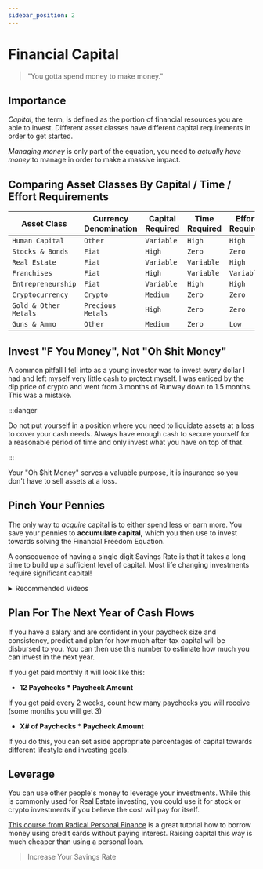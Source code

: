 ```yaml
---
sidebar_position: 2
---
```


# Financial Capital

>"You gotta spend money to make money."

## Importance

*Capital*, the term, is defined as the portion of financial resources you are able to invest. Different asset classes have different capital requirements in order to get started.

*Managing money* is only part of the equation, you need to *actually have money* to manage in order to make a massive impact.

## Comparing Asset Classes By Capital / Time / Effort Requirements

<APITable>

| Asset Class | Currency Denomination | Capital Required | Time Required | Effort Required | Potential Upside? |
| --- | --- | --- | --- | --- | --- |
| `Human Capital` | `Other` | `Variable` | `High` | `High `| `Infinite` |
| `Stocks & Bonds` | `Fiat` | `High` | `Zero` | `Zero `| `Low` |
| `Real Estate` | `Fiat` | `Variable` | `Variable` | `High ` | `Medium/High` |
| `Franchises` | `Fiat` | `High` | `Variable` | `Variable` | `Medium` |
| `Entrepreneurship` | `Fiat` | `Variable` | `High` | `High` | `Infinite` |
| `Cryptocurrency` | `Crypto` | `Medium` | `Zero` | `Zero` | `High` |
| `Gold & Other Metals` | `Precious Metals` | `High` | `Zero` | `Zero` | `Medium/Low` |
| `Guns & Ammo` | `Other` | `Medium` | `Zero` | `Low` | `Low` |

</APITable>

## Invest "F You Money", Not "Oh $hit Money"

A common pitfall I fell into as a young investor was to invest every dollar I had and left myself very little cash to protect myself. I was enticed by the dip price of crypto and went from 3 months of Runway down to 1.5 months. This was a mistake.

:::danger

Do not put yourself in a position where you need to liquidate assets at a loss to cover your cash needs. Always have enough cash to secure yourself for a reasonable period of time and only invest what you have on top of that.

:::

Your "Oh $hit Money" serves a valuable purpose, it is insurance so you don't have to sell assets at a loss.

## Pinch Your Pennies

The only way to *acquire* capital is to either spend less or earn more. You save your pennies to **accumulate capital,** which you then use to invest towards solving the Financial Freedom Equation.

A consequence of having a single digit Savings Rate is that it takes a long time to build up a sufficient level of capital. Most life changing investments require significant capital!

<details>
  <summary>Recommended Videos</summary>

<iframe width="600" height="333" src="https://www.youtube.com/embed/TFD0UtfI960" title="YouTube video player" frameborder="0" allow="accelerometer; autoplay; clipboard-write; encrypted-media; gyroscope; picture-in-picture" allowfullscreen></iframe>

</details>

## Plan For The Next Year of Cash Flows

If you have a salary and are confident in your paycheck size and consistency, predict and plan for how much after-tax capital will be disbursed to you. You can then use this number to estimate how much you can invest in the next year.

If you get paid monthly it will look like this:
- **12 Paychecks * Paycheck Amount** 

If you get paid every 2 weeks, count how many paychecks you will receive (some months you will get 3)
- **X# of Paychecks * Paycheck Amount**

If you do this, you can set aside appropriate percentages of capital towards different lifestyle and investing goals.

## Leverage

You can use other people's money to leverage your investments. While this is commonly used for Real Estate investing, you could use it for stock or crypto investments if you believe the cost will pay for itself.

[This course from Radical Personal Finance](https://www.radicalpersonalfinance.com/store/Csp4iJET) is a great tutorial how to borrow money using credit cards without paying interest. Raising capital this way is much cheaper than using a personal loan.

>Increase Your Savings Rate